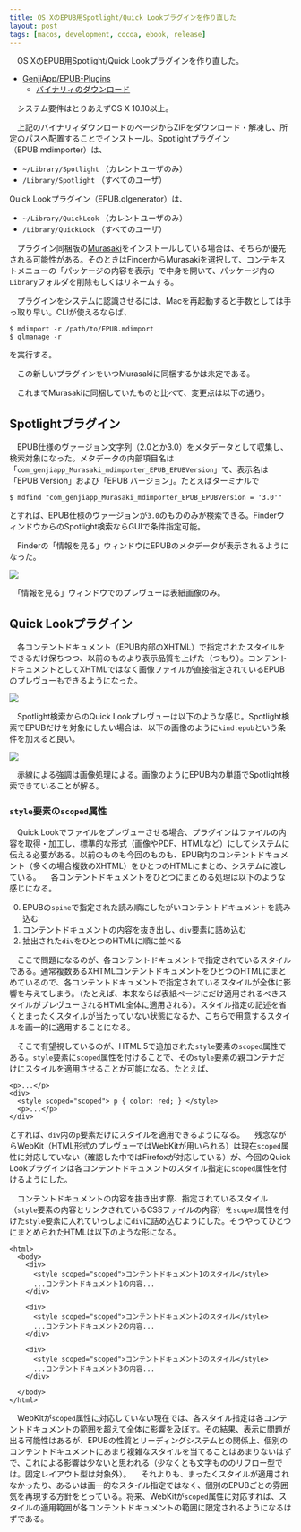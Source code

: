 ```yaml
---
title: OS XのEPUB用Spotlight/Quick Lookプラグインを作り直した
layout: post
tags: [macos, development, cocoa, ebook, release]
---
```


　OS XのEPUB用Spotlight/Quick Lookプラグインを作り直した。

- [GenjiApp/EPUB-Plugins](https://github.com/GenjiApp/EPUB-Plugins)
  - [バイナリィのダウンロード](https://github.com/GenjiApp/EPUB-Plugins/releases/tag/v1.0)

　システム要件はとりあえずOS X 10.10以上。

　上記のバイナリィダウンロードのページからZIPをダウンロード・解凍し、所定のパスへ配置することでインストール。Spotlightプラグイン（EPUB.mdimporter）は、

- `~/Library/Spotlight` （カレントユーザのみ）
- `/Library/Spotlight` （すべてのユーザ）

Quick Lookプラグイン（EPUB.qlgenerator）は、

- `~/Library/QuickLook` （カレントユーザのみ）
- `/Library/QuickLook` （すべてのユーザ）

　プラグイン同梱版の[Murasaki](/mac/murasaki/)をインストールしている場合は、そちらが優先される可能性がある。そのときはFinderからMurasakiを選択して、コンテキストメニューの「パッケージの内容を表示」で中身を開いて、パッケージ内の`Library`フォルダを削除もしくはリネームする。

　プラグインをシステムに認識させるには、Macを再起動すると手数としては手っ取り早い。CLIが使えるならば、

```
$ mdimport -r /path/to/EPUB.mdimport
$ qlmanage -r
```

を実行する。

　この新しいプラグインをいつMurasakiに同梱するかは未定である。

　これまでMurasakiに同梱していたものと比べて、変更点は以下の通り。

## Spotlightプラグイン

　EPUB仕様のヴァージョン文字列（2.0とか3.0）をメタデータとして収集し、検索対象になった。メタデータの内部項目名は「`com_genjiapp_Murasaki_mdimporter_EPUB_EPUBVersion`」で、表示名は「EPUB Version」および「EPUB バージョン」。たとえばターミナルで

```$ mdfind "com_genjiapp_Murasaki_mdimporter_EPUB_EPUBVersion = '3.0'"```

とすれば、EPUB仕様のヴァージョンが`3.0`のもののみが検索できる。FinderウィンドウからのSpotlight検索ならGUIで条件指定可能。

　Finderの「情報を見る」ウィンドウにEPUBのメタデータが表示されるようになった。

![](/blog/img/20150404/get-info.png)

　「情報を見る」ウィンドウでのプレヴューは表紙画像のみ。

## Quick Lookプラグイン

　各コンテントドキュメント（EPUB内部のXHTML）で指定されたスタイルをできるだけ保ちつつ、以前のものより表示品質を上げた（つもり）。コンテントドキュメントとしてXHTMLではなく画像ファイルが直接指定されているEPUBのプレヴューもできるようになった。

![](/blog/img/20150404/quick-look.png)

　Spotlight検索からのQuick Lookプレヴューは以下のような感じ。Spotlight検索でEPUBだけを対象にしたい場合は、以下の画像のように`kind:epub`という条件を加えると良い。

![](/blog/img/20150404/spotlight.png)

　赤線による強調は画像処理による。画像のようにEPUB内の単語でSpotlight検索できていることが解る。

### `style`要素の`scoped`属性

　Quick Lookでファイルをプレヴューさせる場合、プラグインはファイルの内容を取得・加工し、標準的な形式（画像やPDF、HTMLなど）にしてシステムに伝える必要がある。以前のものも今回のものも、EPUB内のコンテントドキュメント（多くの場合複数のXHTML）をひとつのHTMLにまとめ、システムに渡している。
　各コンテントドキュメントをひとつにまとめる処理は以下のような感じになる。

0. EPUBの`spine`で指定された読み順にしたがいコンテントドキュメントを読み込む
0. コンテントドキュメントの内容を抜き出し、`div`要素に詰め込む
0. 抽出された`div`をひとつのHTMLに順に並べる

　ここで問題になるのが、各コンテントドキュメントで指定されているスタイルである。通常複数あるXHTMLコンテントドキュメントをひとつのHTMLにまとめているので、各コンテントドキュメントで指定されているスタイルが全体に影響を与えてしまう。（たとえば、本来ならば表紙ページにだけ適用されるべきスタイルがプレヴューされるHTML全体に適用される）。スタイル指定の記述を省くとまったくスタイルが当たっていない状態になるか、こちらで用意するスタイルを画一的に適用することになる。

　そこで有望視しているのが、HTML 5で追加された`style`要素の`scoped`属性である。`style`要素に`scoped`属性を付けることで、その`style`要素の親コンテナだけにスタイルを適用させることが可能になる。たとえば、

```
<p>...</p>
<div>
  <style scoped="scoped"> p { color: red; } </style>
  <p>...</p>
</div>
```

とすれば、`div`内の`p`要素だけにスタイルを適用できるようになる。
　残念ながらWebKit（HTML形式のプレヴューではWebKitが用いられる）は現在`scoped`属性に対応していない（確認した中ではFirefoxが対応している）が、今回のQuick Lookプラグインは各コンテントドキュメントのスタイル指定に`scoped`属性を付けるようにした。

　コンテントドキュメントの内容を抜き出す際、指定されているスタイル（`style`要素の内容とリンクされているCSSファイルの内容）を`scoped`属性を付けた`style`要素に入れていっしょに`div`に詰め込むようにした。そうやってひとつにまとめられたHTMLは以下のような形になる。

```
<html>
  <body>
    <div>
      <style scoped="scoped">コンテントドキュメント1のスタイル</style>
      ...コンテントドキュメント1の内容...
    </div>

    <div>
      <style scoped="scoped">コンテントドキュメント2のスタイル</style>
      ...コンテントドキュメント2の内容...
    </div>

    <div>
      <style scoped="scoped">コンテントドキュメント3のスタイル</style>
      ...コンテントドキュメント3の内容...
    </div>
      
  </body>
</html>
```

　WebKitが`scoped`属性に対応していない現在では、各スタイル指定は各コンテントドキュメントの範囲を超えて全体に影響を及ぼす。その結果、表示に問題が出る可能性はあるが、EPUBの性質とリーディングシステムとの関係上、個別のコンテントドキュメントにあまり複雑なスタイルを当てることはあまりないはずで、これによる影響は少ないと思われる（少なくとも文字もののリフロー型では。固定レイアウト型は対象外）。
　それよりも、まったくスタイルが適用されなかったり、あるいは画一的なスタイル指定ではなく、個別のEPUBごとの雰囲気を再現する方針をとっている。将来、WebKitが`scoped`属性に対応すれば、スタイルの適用範囲が各コンテントドキュメントの範囲に限定されるようになるはずである。

